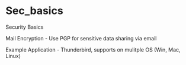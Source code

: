 # Sec_basics
Security Basics

Mail Encryption - Use PGP for sensitive data sharing via email

Example Application - Thunderbird, supports on mulitple OS (Win, Mac, Linux)


